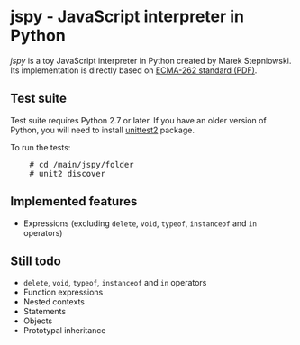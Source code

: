 jspy - JavaScript interpreter in Python
=======================================

*jspy* is a toy JavaScript interpreter in Python created by Marek Stepniowski. Its implementation is directly based on [ECMA-262 standard (PDF)](http://www.ecma-international.org/publications/files/ECMA-ST/Ecma-262.pdf).


Test suite
----------

Test suite requires Python 2.7 or later. If you have an older version of Python, you will need to install [unittest2](http://pypi.python.org/pypi/unittest2) package.

To run the tests:

<pre>
    # cd /main/jspy/folder
    # unit2 discover
</pre>


Implemented features
--------------------

  * Expressions (excluding `delete`, `void`, `typeof`, `instanceof` and `in` operators)


Still todo
----------

  * `delete`, `void`, `typeof`, `instanceof` and `in` operators 
  * Function expressions
  * Nested contexts
  * Statements
  * Objects
  * Prototypal inheritance
